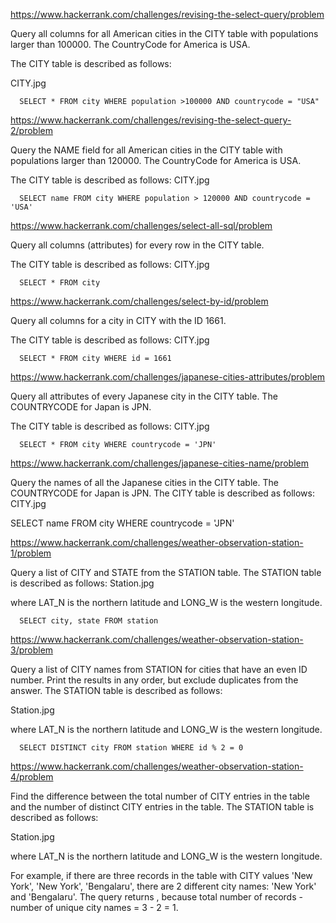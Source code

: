 https://www.hackerrank.com/challenges/revising-the-select-query/problem

Query all columns for all American cities in the CITY table with populations larger than 100000. The CountryCode for America is USA.

The CITY table is described as follows:

CITY.jpg

      SELECT * FROM city WHERE population >100000 AND countrycode = "USA"

https://www.hackerrank.com/challenges/revising-the-select-query-2/problem

Query the NAME field for all American cities in the CITY table with populations larger than 120000. The CountryCode for America is USA.

The CITY table is described as follows:
CITY.jpg

      SELECT name FROM city WHERE population > 120000 AND countrycode = 'USA'     

https://www.hackerrank.com/challenges/select-all-sql/problem

Query all columns (attributes) for every row in the CITY table.

The CITY table is described as follows:
CITY.jpg

      SELECT * FROM city

https://www.hackerrank.com/challenges/select-by-id/problem

Query all columns for a city in CITY with the ID 1661.

The CITY table is described as follows:
CITY.jpg

      SELECT * FROM city WHERE id = 1661

https://www.hackerrank.com/challenges/japanese-cities-attributes/problem

Query all attributes of every Japanese city in the CITY table. The COUNTRYCODE for Japan is JPN.

The CITY table is described as follows:
CITY.jpg

      SELECT * FROM city WHERE countrycode = 'JPN'

https://www.hackerrank.com/challenges/japanese-cities-name/problem

Query the names of all the Japanese cities in the CITY table. The COUNTRYCODE for Japan is JPN.
The CITY table is described as follows:
CITY.jpg

SELECT name FROM city WHERE countrycode = 'JPN'

https://www.hackerrank.com/challenges/weather-observation-station-1/problem

Query a list of CITY and STATE from the STATION table.
The STATION table is described as follows:
Station.jpg

where LAT_N is the northern latitude and LONG_W is the western longitude.

      SELECT city, state FROM station

https://www.hackerrank.com/challenges/weather-observation-station-3/problem

Query a list of CITY names from STATION for cities that have an even ID number. Print the results in any order, but exclude duplicates from the answer.
The STATION table is described as follows:

Station.jpg

where LAT_N is the northern latitude and LONG_W is the western longitude.

      SELECT DISTINCT city FROM station WHERE id % 2 = 0

https://www.hackerrank.com/challenges/weather-observation-station-4/problem

Find the difference between the total number of CITY entries in the table and the number of distinct CITY entries in the table.
The STATION table is described as follows:

Station.jpg

where LAT_N is the northern latitude and LONG_W is the western longitude.

For example, if there are three records in the table with CITY values 'New York', 'New York', 'Bengalaru', there are 2 different city names: 'New York' and 'Bengalaru'. The query returns , because total number of records - number of unique city names = 3 - 2 = 1.
